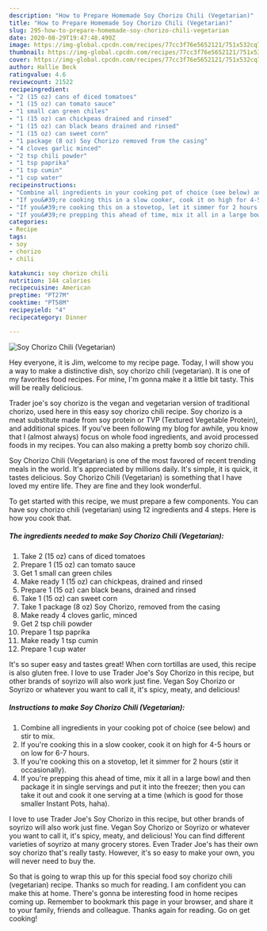 ```yaml
---
description: "How to Prepare Homemade Soy Chorizo Chili (Vegetarian)"
title: "How to Prepare Homemade Soy Chorizo Chili (Vegetarian)"
slug: 295-how-to-prepare-homemade-soy-chorizo-chili-vegetarian
date: 2020-08-29T19:47:48.490Z
image: https://img-global.cpcdn.com/recipes/77cc3f76e5652121/751x532cq70/soy-chorizo-chili-vegetarian-recipe-main-photo.jpg
thumbnail: https://img-global.cpcdn.com/recipes/77cc3f76e5652121/751x532cq70/soy-chorizo-chili-vegetarian-recipe-main-photo.jpg
cover: https://img-global.cpcdn.com/recipes/77cc3f76e5652121/751x532cq70/soy-chorizo-chili-vegetarian-recipe-main-photo.jpg
author: Hallie Beck
ratingvalue: 4.6
reviewcount: 21522
recipeingredient:
- "2 (15 oz) cans of diced tomatoes"
- "1 (15 oz) can tomato sauce"
- "1 small can green chiles"
- "1 (15 oz) can chickpeas drained and rinsed"
- "1 (15 oz) can black beans drained and rinsed"
- "1 (15 oz) can sweet corn"
- "1 package (8 oz) Soy Chorizo removed from the casing"
- "4 cloves garlic minced"
- "2 tsp chili powder"
- "1 tsp paprika"
- "1 tsp cumin"
- "1 cup water"
recipeinstructions:
- "Combine all ingredients in your cooking pot of choice (see below) and stir to mix."
- "If you&#39;re cooking this in a slow cooker, cook it on high for 4-5 hours or on low for 6-7 hours."
- "If you&#39;re cooking this on a stovetop, let it simmer for 2 hours (stir it occasionally)."
- "If you&#39;re prepping this ahead of time, mix it all in a large bowl and then package it in single servings and put it into the freezer; then you can take it out and cook it one serving at a time (which is good for those smaller Instant Pots, haha)."
categories:
- Recipe
tags:
- soy
- chorizo
- chili

katakunci: soy chorizo chili 
nutrition: 144 calories
recipecuisine: American
preptime: "PT27M"
cooktime: "PT58M"
recipeyield: "4"
recipecategory: Dinner

---
```



![Soy Chorizo Chili (Vegetarian)](https://img-global.cpcdn.com/recipes/77cc3f76e5652121/751x532cq70/soy-chorizo-chili-vegetarian-recipe-main-photo.jpg)

Hey everyone, it is Jim, welcome to my recipe page. Today, I will show you a way to make a distinctive dish, soy chorizo chili (vegetarian). It is one of my favorites food recipes. For mine, I'm gonna make it a little bit tasty. This will be really delicious.

Trader joe&#39;s soy chorizo is the vegan and vegetarian version of traditional chorizo, used here in this easy soy chorizo chili recipe. Soy chorizo is a meat substitute made from soy protein or TVP (Textured Vegetable Protein), and additional spices. If you&#39;ve been following my blog for awhile, you know that I (almost always) focus on whole food ingredients, and avoid processed foods in my recipes. You can also making a pretty bomb soy chorizo chili.

Soy Chorizo Chili (Vegetarian) is one of the most favored of recent trending meals in the world. It's appreciated by millions daily. It's simple, it is quick, it tastes delicious. Soy Chorizo Chili (Vegetarian) is something that I have loved my entire life. They are fine and they look wonderful.


To get started with this recipe, we must prepare a few components. You can have soy chorizo chili (vegetarian) using 12 ingredients and 4 steps. Here is how you cook that.

<!--inarticleads1-->

##### The ingredients needed to make Soy Chorizo Chili (Vegetarian):

1. Take 2 (15 oz) cans of diced tomatoes
1. Prepare 1 (15 oz) can tomato sauce
1. Get 1 small can green chiles
1. Make ready 1 (15 oz) can chickpeas, drained and rinsed
1. Prepare 1 (15 oz) can black beans, drained and rinsed
1. Take 1 (15 oz) can sweet corn
1. Take 1 package (8 oz) Soy Chorizo, removed from the casing
1. Make ready 4 cloves garlic, minced
1. Get 2 tsp chili powder
1. Prepare 1 tsp paprika
1. Make ready 1 tsp cumin
1. Prepare 1 cup water


It&#39;s so super easy and tastes great! When corn tortillas are used, this recipe is also gluten free. I love to use Trader Joe&#39;s Soy Chorizo in this recipe, but other brands of soyrizo will also work just fine. Vegan Soy Chorizo or Soyrizo or whatever you want to call it, it&#39;s spicy, meaty, and delicious! 

<!--inarticleads2-->

##### Instructions to make Soy Chorizo Chili (Vegetarian):

1. Combine all ingredients in your cooking pot of choice (see below) and stir to mix.
1. If you&#39;re cooking this in a slow cooker, cook it on high for 4-5 hours or on low for 6-7 hours.
1. If you&#39;re cooking this on a stovetop, let it simmer for 2 hours (stir it occasionally).
1. If you&#39;re prepping this ahead of time, mix it all in a large bowl and then package it in single servings and put it into the freezer; then you can take it out and cook it one serving at a time (which is good for those smaller Instant Pots, haha).


I love to use Trader Joe&#39;s Soy Chorizo in this recipe, but other brands of soyrizo will also work just fine. Vegan Soy Chorizo or Soyrizo or whatever you want to call it, it&#39;s spicy, meaty, and delicious! You can find different varieties of soyrizo at many grocery stores. Even Trader Joe&#39;s has their own soy chorizo that&#39;s really tasty. However, it&#39;s so easy to make your own, you will never need to buy the. 

So that is going to wrap this up for this special food soy chorizo chili (vegetarian) recipe. Thanks so much for reading. I am confident you can make this at home. There's gonna be interesting food in home recipes coming up. Remember to bookmark this page in your browser, and share it to your family, friends and colleague. Thanks again for reading. Go on get cooking!

